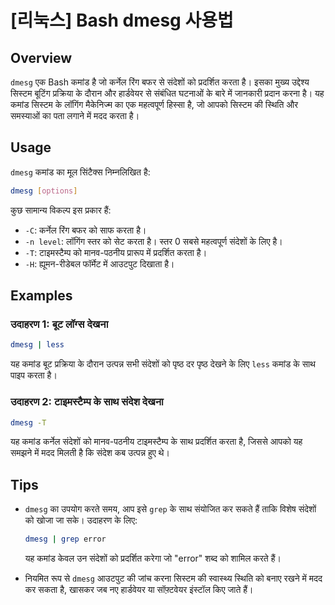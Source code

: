 # [리눅스] Bash dmesg 사용법

## Overview
`dmesg` एक Bash कमांड है जो कर्नेल रिंग बफर से संदेशों को प्रदर्शित करता है। इसका मुख्य उद्देश्य सिस्टम बूटिंग प्रक्रिया के दौरान और हार्डवेयर से संबंधित घटनाओं के बारे में जानकारी प्रदान करना है। यह कमांड सिस्टम के लॉगिंग मैकेनिज्म का एक महत्वपूर्ण हिस्सा है, जो आपको सिस्टम की स्थिति और समस्याओं का पता लगाने में मदद करता है।

## Usage
`dmesg` कमांड का मूल सिंटैक्स निम्नलिखित है:

```bash
dmesg [options]
```

कुछ सामान्य विकल्प इस प्रकार हैं:
- `-C`: कर्नेल रिंग बफर को साफ करता है।
- `-n level`: लॉगिंग स्तर को सेट करता है। स्तर 0 सबसे महत्वपूर्ण संदेशों के लिए है।
- `-T`: टाइमस्टैम्प को मानव-पठनीय प्रारूप में प्रदर्शित करता है।
- `-H`: ह्यूमन-रीडेबल फॉर्मेट में आउटपुट दिखाता है।

## Examples
### उदाहरण 1: बूट लॉग्स देखना
```bash
dmesg | less
```
यह कमांड बूट प्रक्रिया के दौरान उत्पन्न सभी संदेशों को पृष्ठ दर पृष्ठ देखने के लिए `less` कमांड के साथ पाइप करता है।

### उदाहरण 2: टाइमस्टैम्प के साथ संदेश देखना
```bash
dmesg -T
```
यह कमांड कर्नेल संदेशों को मानव-पठनीय टाइमस्टैम्प के साथ प्रदर्शित करता है, जिससे आपको यह समझने में मदद मिलती है कि संदेश कब उत्पन्न हुए थे।

## Tips
- `dmesg` का उपयोग करते समय, आप इसे `grep` के साथ संयोजित कर सकते हैं ताकि विशेष संदेशों को खोजा जा सके। उदाहरण के लिए:
  ```bash
  dmesg | grep error
  ```
  यह कमांड केवल उन संदेशों को प्रदर्शित करेगा जो "error" शब्द को शामिल करते हैं।
  
- नियमित रूप से `dmesg` आउटपुट की जांच करना सिस्टम की स्वास्थ्य स्थिति को बनाए रखने में मदद कर सकता है, खासकर जब नए हार्डवेयर या सॉफ़्टवेयर इंस्टॉल किए जाते हैं।